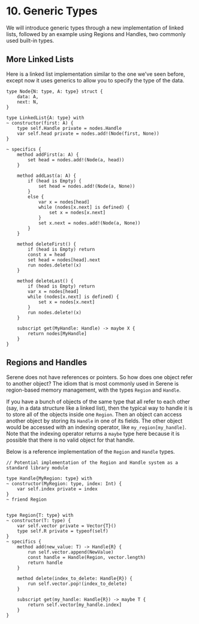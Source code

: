 # 10. Generic Types
We will introduce generic types through a new implementation of linked lists, followed by an example using Regions and Handles, two commonly used built-in types.

## More Linked Lists

Here is a linked list implementation similar to the one we've seen before, except now it uses generics to allow you to specify the type of the data.

```serene
type Node{N: type, A: type} struct {
    data: A,
    next: N,
}

type LinkedList{A: type} with
~ constructor(first: A) {
    type self.Handle private = nodes.Handle
    var self.head private = nodes.add!(Node(first, None))
}

~ specifics {
    method addFirst(a: A) {
        set head = nodes.add!(Node(a, head))
    }

    method addLast(a: A) {
        if (head is Empty) {
            set head = nodes.add!(Node(a, None))
        }
        else {
            var x = nodes[head]
            while (nodes[x.next] is defined) {
                set x = nodes[x.next]
            }
            set x.next = nodes.add!(Node(a, None))
        }
    }

    method deleteFirst() {
        if (head is Empty) return
        const x = head
        set head = nodes[head].next
        run nodes.delete!(x)
    }

    method deleteLast() {
        if (head is Empty) return
        var x = nodes[head]
        while (nodes[x.next] is defined) {
            set x = nodes[x.next]
        }
        run nodes.delete!(x)
    }
    
    subscript get(MyHandle: Handle) -> maybe X {
        return nodes[MyHandle]
    }
}
```

## Regions and Handles

Serene does not have references or pointers. So how does one object refer to another object? The idiom that is most commonly used in Serene is region-based memory management, with the types `Region` and `Handle`.

If you have a bunch of objects of the same type that all refer to each other (say, in a data structure like a linked list), then the typical way to handle it is to store all of the objects inside one `Region`.  Then an object can access another object by storing its `Handle` in one of its fields. The other object would be accessed with an indexing operator, like `my_region[my_handle]`. Note that the indexing operator returns a `maybe` type here because it is possible that there is no valid object for that handle.

Below is a reference implementation of the `Region` and `Handle` types.

```serene
// Potential implementation of the Region and Handle system as a standard library module

type Handle{MyRegion: type} with
~ constructor(MyRegion: type, index: Int) {
    var self.index private = index
}
~ friend Region


type Region{T: type} with
~ constructor(T: type) {
    var self.vector private = Vector{T}()
    type self.R private = typeof(self)
}
~ specifics {
    method add(new_value: T) -> Handle{R} {
        run self.vector.append(NewValue)
        const handle = Handle(Region, vector.length)
        return handle
    }

    method delete(index_to_delete: Handle{R}) {
        run self.vector.pop!(index_to_delete)
    }
    
    subscript get(my_handle: Handle{R}) -> maybe T {
        return self.vector[my_handle.index]
    }
}
```
